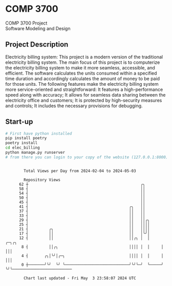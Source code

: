 # COMP 3700
COMP 3700 Project  
Software Modeling and Design
## Project Description
Electricity billing system: This project is a modern version of the traditional electricity billing system. The main focus of this project is to computerize the electricity billing system to make it more seamless, accessible, and efficient. The software calculates the units consumed within a specified time duration and accordingly calculates the amount of money to be paid for those units. The following features make the electricity billing system more service-oriented and straightforward: It features a high-performance speed along with accuracy; It allows for seamless data sharing between the electricity office and customers; It is protected by high-security measures and controls; It includes the necessary provisions for debugging.

## Start-up
```bash
# First have python installed
pip install poetry
poetry install
cd elec_billing
python manage.py runserver
# from there you can login to your copy of the website (127.0.0.1:8000), default creds are admin/admin
```

```

        Total Views per Day from 2024-02-04 to 2024-05-03

        Repository Views
      62 ┼                                                 ╭╮
      58 ┤                                                 ││
      54 ┤                                                 ││
      50 ┤                                                 ││
      45 ┤                                                 ││
      41 ┤                                            ╭╮   ││
      37 ┤                                            ││   ││
      33 ┤                                            ││   ││
      29 ┤                                            ││   ││╭╮
      25 ┤                                            ││   ││││
      21 ┤         ╭╮                                 ││   ││││
      17 ┤         ││                                 ││   │╰╯│
      12 ┤         ││                                 ││╭╮ │  │     ╭─╮╭╮
       8 ┤         ││╭╮                               ││││ │  │     │ │││
       4 ┤       ╭╮│╰╯│╭─╮                            ││││ │  │     │ │││
       0 ┼───────╯╰╯  ╰╯ ╰────────────────────────────╯╰╯╰─╯  ╰─────╯ ╰╯╰──────────────────────────

        Chart last updated - Fri May  3 23:58:07 2024 UTC
        
```
